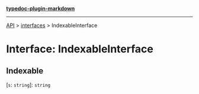 [**typedoc-plugin-markdown**](../../README.md)

***

[API](../../API.md) > [interfaces](../README.md) > IndexableInterface

# Interface: IndexableInterface

## Indexable

 \[`s`: `string`\]: `string`
